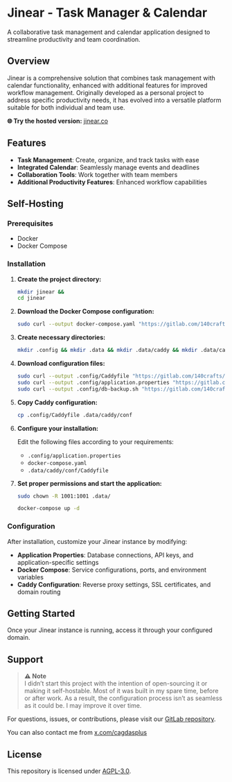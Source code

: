 # Jinear - Task Manager & Calendar

A collaborative task management and calendar application designed to streamline productivity and team coordination.

## Overview

Jinear is a comprehensive solution that combines task management with calendar functionality, enhanced with additional features for improved workflow management. Originally developed as a personal project to address specific productivity needs, it has evolved into a versatile platform suitable for both individual and team use.

**🌐 Try the hosted version:** [jinear.co](https://jinear.co)

## Features

- **Task Management**: Create, organize, and track tasks with ease
- **Integrated Calendar**: Seamlessly manage events and deadlines
- **Collaboration Tools**: Work together with team members
- **Additional Productivity Features**: Enhanced workflow capabilities

## Self-Hosting

### Prerequisites

- Docker
- Docker Compose

### Installation

1. **Create the project directory:**
   ```bash
   mkdir jinear &&
   cd jinear
   ```

2. **Download the Docker Compose configuration:**
   ```bash
   sudo curl --output docker-compose.yaml "https://gitlab.com/140crafts/use-jinear/-/raw/main/example/docker-compose.yaml?ref_type=heads"
   ```

3. **Create necessary directories:**
   ```bash
   mkdir .config && mkdir .data && mkdir .data/caddy && mkdir .data/caddy/conf
   ```

4. **Download configuration files:**
   ```bash
   sudo curl --output .config/Caddyfile "https://gitlab.com/140crafts/use-jinear/-/raw/main/example/.config/Caddyfile?ref_type=heads" &&
   sudo curl --output .config/application.properties "https://gitlab.com/140crafts/use-jinear/-/raw/main/example/.config/application.properties?ref_type=heads" &&
   sudo curl --output .config/db-backup.sh "https://gitlab.com/140crafts/use-jinear/-/raw/main/example/.config/db-backup.sh?ref_type=heads" 
   ```

5. **Copy Caddy configuration:**
   ```bash
   cp .config/Caddyfile .data/caddy/conf
   ```

6. **Configure your installation:**

   Edit the following files according to your requirements:
    - `.config/application.properties`
    - `docker-compose.yaml`
    - `.data/caddy/conf/Caddyfile`

7. **Set proper permissions and start the application:**
   ```bash
   sudo chown -R 1001:1001 .data/
   ```
      ```bash
   docker-compose up -d
   ```

### Configuration

After installation, customize your Jinear instance by modifying:

- **Application Properties**: Database connections, API keys, and application-specific settings
- **Docker Compose**: Service configurations, ports, and environment variables
- **Caddy Configuration**: Reverse proxy settings, SSL certificates, and domain routing

## Getting Started

Once your Jinear instance is running, access it through your configured domain.

## Support

> **⚠️ Note** \
I didn’t start this project with the intention of open-sourcing it or making it self-hostable. Most of it was built in my spare time, before or after work. As a result, the configuration process isn’t as seamless as it could be. I may improve it over time.

For questions, issues, or contributions, please visit our [GitLab repository](https://gitlab.com/140crafts/use-jinear). 

You can also contact me from [x.com/cagdasplus](https://x.com/cagdasplus)

## License

This repository is licensed under [AGPL-3.0](https://gitlab.com/140crafts/use-jinear/-/raw/main/LICENCE?ref_type=heads).